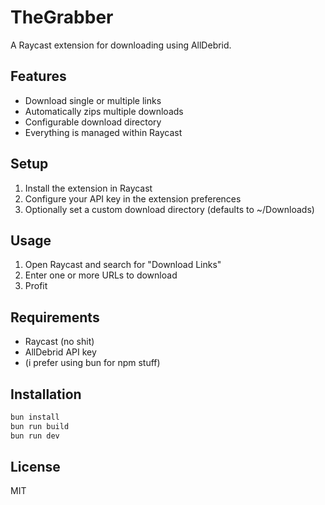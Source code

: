 # TheGrabber

A Raycast extension for downloading using AllDebrid.

## Features

- Download single or multiple links
- Automatically zips multiple downloads
- Configurable download directory
- Everything is managed within Raycast

## Setup

1. Install the extension in Raycast
2. Configure your API key in the extension preferences
3. Optionally set a custom download directory (defaults to ~/Downloads)

## Usage

1. Open Raycast and search for "Download Links"
2. Enter one or more URLs to download
3. Profit

## Requirements

- Raycast (no shit)
- AllDebrid API key
- (i prefer using bun for npm stuff)

## Installation

```bash
bun install
bun run build
bun run dev
```

## License

MIT
